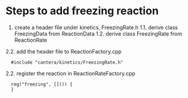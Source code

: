 # Steps to add freezing reaction

1. create a header file under kinetics, FreezingRate.h
1.1. derive class FreezingData from ReactionData
1.2. derive class FreezingRate from ReactionRate

2.2. add the header file to ReactionFactory.cpp
```
  #include "cantera/kinetics/FreezingRate.h"
```
2.2. register the reaction in ReactionRateFactory.cpp
```
  reg("freezing", []()) {
  }
```

